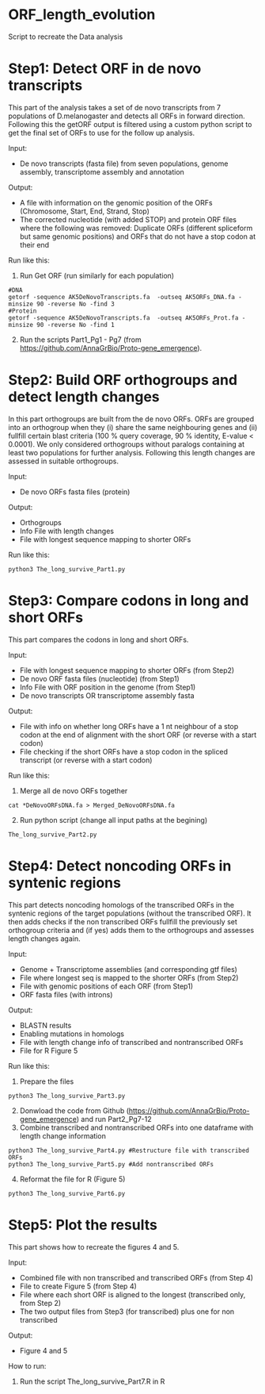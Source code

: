 # ORF_length_evolution
Script to recreate the Data analysis 

# Step1: Detect ORF in de novo transcripts

This part of the analysis takes a set of de novo transcripts from 7 populations of D.melanogaster and detects all ORFs in forward direction. Following this the getORF output is filtered using a custom python script to get the final set of ORFs to use for the follow up analysis.

Input:  
- De novo transcripts (fasta file) from seven populations, genome assembly, transcriptome assembly and annotation

Output: 
- A file with information on the genomic position of the ORFs (Chromosome, Start, End, Strand, Stop)
- The corrected nucleotide (with added STOP) and protein ORF files where the following was removed: Duplicate ORFs (different spliceform but same genomic positions) and ORFs that do not have a stop codon at their end

Run like this:
1) Run Get ORF (run similarly for each population)
``` 
#DNA
getorf -sequence AK5DeNovoTranscripts.fa  -outseq AK5ORFs_DNA.fa -minsize 90 -reverse No -find 3
#Protein
getorf -sequence AK5DeNovoTranscripts.fa  -outseq AK5ORFs_Prot.fa -minsize 90 -reverse No -find 1
```
2) Run the scripts Part1_Pg1 - Pg7 (from https://github.com/AnnaGrBio/Proto-gene_emergence).

# Step2: Build ORF orthogroups and detect length changes
In this part orthogroups are built from the de novo ORFs. ORFs are grouped into an orthogroup when they (i) share the same neighbouring genes and (ii) fullfill certain blast criteria (100 % query coverage, 90 % identity, E-value < 0.0001). We only considered orthogroups without paralogs containing at least two populations for further analysis. Following this length changes are assessed in suitable orthogroups. 

Input:
- De novo ORFs fasta files (protein)

Output:
- Orthogroups
- Info File with length changes
- File with longest sequence mapping to shorter ORFs

Run like this:
``` 
python3 The_long_survive_Part1.py
``` 

# Step3: Compare codons in long and short ORFs 
This part compares the codons in long and short ORFs.

Input:
- File with longest sequence mapping to shorter ORFs (from Step2)
- De novo ORF fasta files (nucleotide) (from Step1)
- Info File with ORF position in the genome (from Step1)
- De novo transcripts OR transcriptome assembly fasta

Output:
- File with info on whether long ORFs have a 1 nt neighbour of a stop codon at the end of alignment with the short ORF (or reverse with a start codon)
- File checking if the short ORFs have a stop codon in the spliced transcript (or reverse with a start codon)

Run like this:

1) Merge all de novo ORFs together
``` 
cat *DeNovoORFsDNA.fa > Merged_DeNovoORFsDNA.fa
``` 
2) Run python script (change all input paths at the begining)
``` 
The_long_survive_Part2.py
``` 

# Step4: Detect noncoding ORFs in syntenic regions
This part detects noncoding homologs of the transcribed ORFs in the syntenic regions of the target populations (without the transcribed ORF). It then adds checks if the non transcribed ORFs fullfill the previously set orthogroup criteria and (if yes) adds them to the orthogroups and assesses length changes again.

Input:
- Genome + Transcriptome assemblies (and corresponding gtf files)
- File where longest seq is mapped to the shorter ORFs (from Step2)
- File with genomic positions of each ORF (from Step1)
- ORF fasta files (with introns)

Output:
- BLASTN results
- Enabling mutations in homologs
- File with length change info of transcribed and nontranscribed ORFs
- File for R Figure 5

Run like this:

1) Prepare the files
``` 
python3 The_long_survive_Part3.py
``` 
2) Donwload the code from Github (https://github.com/AnnaGrBio/Proto-gene_emergence) and run Part2_Pg7-12
3) Combine transcribed and nontranscribed ORFs into one dataframe with length change information
```
python3 The_long_survive_Part4.py #Restructure file with transcribed ORFs
python3 The_long_survive_Part5.py #Add nontranscribed ORFs
``` 
4) Reformat the file for R (Figure 5)
``` 
python3 The_long_survive_Part6.py
```

# Step5: Plot the results
This part shows how to recreate the figures 4 and 5.

Input:
- Combined file with non transcribed and transcribed ORFs (from Step 4)
- File to create Figure 5 (from Step 4)
- File where each short ORF is aligned to the longest (transcribed only, from Step 2)
- The two output files from Step3 (for transcribed) plus one for non transcribed

Output:
- Figure 4 and 5

How to run:
1) Run the script The_long_survive_Part7.R in R 
